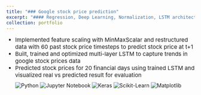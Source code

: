 ```yaml
---
title: "### Google stock price prediction"
excerpt: "#### Regression, Deep Learning, Normalization, LSTM architecture<br/>"
collection: portfolio
---
```


<ul>
    <li style="font-size:15px">Implemented feature scaling with MinMaxScalar and restructured data with 60 past stock price timesteps to predict stock price at t+1</li>
    <li style="font-size:15px">Built, trained and optimized multi-layer LSTM to capture trends in google stock prices data</li>
    <li style="font-size:15px">Predicted stock prices for 20 financial days using trained LSTM and  visualized real vs predicted result for evaluation</li> 
</u>

<p style="margin-top:10px">
    <img src="https://img.shields.io/badge/Python-green" alt="Python">
    <img src="https://img.shields.io/badge/Jupyter%20Notebook-orange" alt="Jupyter Notebook">
    <img src="https://img.shields.io/badge/Keras-slateblue" alt="Keras">
    <img src="https://img.shields.io/badge/Sklearn-purple" alt="Scikit-Learn">
    <img src="https://img.shields.io/badge/Matplotlib-violet" alt="Matplotlib">
</p>